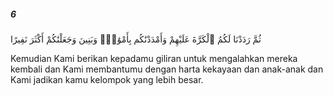 ##### 6

<span class="ayah">ثُمَّ رَدَدْنَا لَكُمُ ٱلْكَرَّةَ عَلَيْهِمْ وَأَمْدَدْنَٰكُم بِأَمْوَٰلٍۢ وَبَنِينَ وَجَعَلْنَٰكُمْ أَكْثَرَ نَفِيرًا</span>

<span class="ayah_translation">Kemudian Kami berikan kepadamu giliran untuk mengalahkan mereka kembali dan Kami membantumu dengan harta kekayaan dan anak-anak dan Kami jadikan kamu kelompok yang lebih besar.</span>
